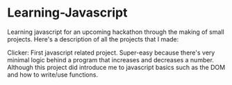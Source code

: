 # Learning-Javascript
Learning javascript for an upcoming hackathon through the making of small projects. Here's a description of all the projects that I made:

Clicker: First javascript related project. Super-easy because there's very minimal logic behind a program that increases and decreases a number. Although this project did introduce me to javascript basics such as the DOM and how to write/use functions.




